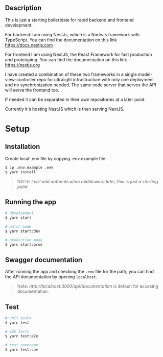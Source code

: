 ## Description

This is just a starting boilerplate for rapid backend and frontend development.

For backend I am using NestJs, which is a NodeJs framework with TypeScript. You can find the documentation on this link
https://docs.nestjs.com

For frontend I am using NextJS, the React Framework for fast production and prototyping. You can find the documentation on this link
https://nextjs.org

I have created a combination of these two frameworks in a single model-view-controller repo for ultralight infrastructure with only one deployment and no synchronization needed. The same node server that serves the API will serve the frontend too.

If needed it can be separated in their own repositories at a later point.

Currently it's hosting NestJS which is then serving NextJS.

# Setup

## Installation

Create local .env file by copying .env.example file:

```bash
$ cp .env.example .env
$ yarn install
```

> NOTE: _I will add authentication middleware later, this is just a starting point_

## Running the app

```bash
# development
$ yarn start

# watch mode
$ yarn start:dev

# production mode
$ yarn start:prod
```

## Swagger documentation

After running the app and checking the `.env` file for the path, you can find the API documentation by opening `localhost`.

> Note: _http://localhost:3000/api/documentation_ is default for accesing documentation.

## Test

```bash
# unit tests
$ yarn test

# e2e tests
$ yarn test:e2e

# test coverage
$ yarn test:cov
```
